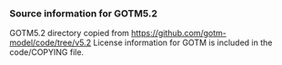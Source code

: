 ### Source information for GOTM5.2

GOTM5.2 directory copied from https://github.com/gotm-model/code/tree/v5.2
License information for GOTM is included in the code/COPYING file.
